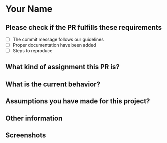 # Your Name

## Please check if the PR fulfills these requirements

- [ ] The commit message follows our guidelines
- [ ] Proper documentation have been added
- [ ] Steps to reproduce

## What kind of assignment this PR is?




## What is the current behavior?




## Assumptions you have made for this project?



## Other information


## Screenshots


